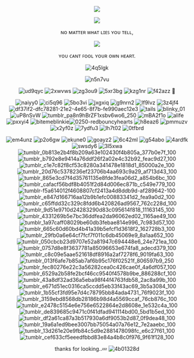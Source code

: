<p align="center"> <img src="https://github.com/user-attachments/assets/a8898fac-d7d6-4f95-8fe3-ebbaeb53cfcb"/>



<p align="center"> <img src="https://github.com/user-attachments/assets/d6b2a0a1-2f2d-4f11-a56c-0d5f04a340f6"/>

<div align="center">

ɴᴏ ᴍᴀᴛᴛᴇʀ ᴡʜᴀᴛ ʟɪᴇꜱ ʏᴏᴜ ᴛᴇʟʟ,

<p align="center"> <img src="https://github.com/user-attachments/assets/d9a7567e-29fe-4a6e-8beb-bd20ca663280"/>

<div align="center">
 
ʏᴏᴜ ᴄᴀɴᴛ ꜰᴏᴏʟ ʏᴏᴜʀ ᴏᴡɴ ʜᴇᴀʀᴛ.



![4q5lgk](https://github.com/user-attachments/assets/6d00bf1e-4f4c-4b10-a2d3-00d4f31c67be)

![n5n7vu](https://github.com/user-attachments/assets/c1815811-4cb9-4ae9-a042-27875aaa2285)
 

![ud9qyc](https://github.com/user-attachments/assets/de5c467f-bac7-48f1-b43b-4fce43e053aa)
![2xwvws](https://github.com/user-attachments/assets/a6294b87-0627-4b45-8088-cc286543589c)
![zg3ou9](https://github.com/user-attachments/assets/c25a8f7a-5a95-452b-9c05-623b16e5416d)
![5xr3bg](https://github.com/user-attachments/assets/7bb7f4ab-a675-443c-905c-e3813949f746)
![kzg1nr](https://github.com/user-attachments/assets/8941ba92-137a-405d-927b-cb5eef32e3bb)
![f42azz](https://github.com/user-attachments/assets/71bf7185-7545-481b-afe1-dbf58db27458)
🐾

![naiyy0](https://github.com/user-attachments/assets/52f97dd5-334c-46cf-ba6a-a4cd83fea290)
![ci5q96](https://github.com/user-attachments/assets/b092c8f7-e7a3-4b54-834c-7ff955a8dbca)
![5bo3vi](https://github.com/user-attachments/assets/b057f1b8-4fbc-4ac8-9ba7-ee03711433d9)
![jxgxiq](https://github.com/user-attachments/assets/73914348-2092-4391-908d-9da44f5e78f8)
![g9nrn2](https://github.com/user-attachments/assets/f2dfde1e-0e5e-41b7-8ff9-094099c45f6d)
![lf9lvz](https://github.com/user-attachments/assets/1806b348-9aaa-4e74-a1d4-baf44cd3e74e)
![3z4jf4](https://github.com/user-attachments/assets/925b3283-2bfb-4c4b-b554-29d5f7c0520d)![df37if2-dfc78281-21e2-4e65-8f7b-fe990aec12e3](https://github.com/user-attachments/assets/b1b52d99-f385-4d30-bc78-5f677c8d21c8)
![tails](https://github.com/user-attachments/assets/923fd96d-8134-4162-a483-19397d9540a9)
![blinky_01](https://github.com/user-attachments/assets/eb8a0614-30a2-429a-bc7c-6b31d2a3c131)
![uP8nSvW](https://github.com/user-attachments/assets/c89467a7-fa19-4b55-a9d4-075dc5caed7e)
![tumblr_pa8n9hBrZF1xsbv6wo6_250](https://github.com/user-attachments/assets/9d5ac4df-1992-4892-b33a-736567ec7c94)
![mBA2f1o](https://github.com/user-attachments/assets/4522213d-3a26-4c6a-aea2-d3407664d0c0)
![alife](https://github.com/user-attachments/assets/e317b823-396f-494c-8b30-aadbed3b44fb)
![pxxyi4](https://github.com/user-attachments/assets/25319278-5c38-4a23-8583-52f22447c425)
![bitemeblinkie](https://github.com/user-attachments/assets/7681b6a7-d013-4ad4-8f1f-e5217fae9604)![0250-redbouncyhearts](https://github.com/user-attachments/assets/75fa1a5c-e362-494b-b50d-91de87ecd287)
![h8eaz6](https://github.com/user-attachments/assets/307f182b-8911-439d-9c6b-719f1a2296f0)
![pmmuzv](https://github.com/user-attachments/assets/18a4801a-0787-47b0-8f5f-bb17c6886d6d)
![x2yf0z](https://github.com/user-attachments/assets/60d1a0d6-444a-4403-aceb-660626b7a77d)
![7ydfu3](https://github.com/user-attachments/assets/ef469804-997b-4ddc-b018-70923cb87907)
![lh7t02](https://github.com/user-attachments/assets/8ad0a73e-74f3-4acf-9432-6d122b22cbeb)
![0tfbrd](https://github.com/user-attachments/assets/8c7b306a-2e99-48db-a25d-6b0f2aae4002)





![em4unz](https://github.com/user-attachments/assets/994e57c0-7a3f-431e-96d1-ee7cc3d6721c)
![p2o6gw](https://github.com/user-attachments/assets/bea016ad-3a33-4f0d-b455-6e5497ab590a)
![ekune0](https://github.com/user-attachments/assets/48a2b694-76a9-4dfc-bf47-f8e78e4aa3fb)
![goayz2](https://github.com/user-attachments/assets/804c2a31-2c68-4baa-a585-c1da4e7c07bb)
![6c42ml](https://github.com/user-attachments/assets/a08fdbd5-9431-4ba6-81dc-de16023de370)
![g54abo](https://github.com/user-attachments/assets/ec48d21c-80b5-4dba-9b8e-ea91088d4da5)
![4ardfk](https://github.com/user-attachments/assets/b5231416-0752-45ae-8b47-e9d11dd9791a)
![swsdy6](https://github.com/user-attachments/assets/266641a9-ad34-485c-afd1-7b2c825db079)
![3l5xwa](https://github.com/user-attachments/assets/abab5cf7-f8b5-4994-978e-e3ade26696f6)
![tumblr_0b813e2b4f8b209a63e102430f4b805a_377b0e7f_100](https://github.com/user-attachments/assets/c1363d24-b284-4e2b-b79a-5b3db40bf0d9)
![tumblr_b792e8e9414a76ddf26f2a02e4c32b92_feac9d27_100](https://github.com/user-attachments/assets/3fe5ee04-f078-460a-8834-9995f70f3722)
![tumblr_c1e7c82f8cf53c8280a341478e1818d1_85000a2e_100](https://github.com/user-attachments/assets/f51f7898-c29f-4dfc-9b1d-8e3cf943eef9)
![tumblr_20d76c5378236ef23706b4aa693c9a29_af713d43_100](https://github.com/user-attachments/assets/02d57a47-46eb-4981-8070-1fabd7ce2218)
![tumblr_865e3cd7f4d35761135e8fde3fea06d2_a854b6bc_100](https://github.com/user-attachments/assets/6001bac3-4440-46ac-ba12-332f2608e20c)
![tumblr_cafacf56bdf8b4051f2d84d006ec871b_c549e779_100](https://github.com/user-attachments/assets/9fb40729-0c45-4b19-9267-041e8e45a2b3)
![tumblr-f5a614012f4608807cf2413a4d8ddb9d-af289642-100](https://github.com/user-attachments/assets/28ee0504-7c46-4680-a38d-4042c5ea028b)
![tumblr_e847d166716aa12b9b1efc00883341d2_fea9a0d2_100](https://github.com/user-attachments/assets/f908f87d-925f-4c7c-b3ea-12fb92390afa)
![tumblr_c65ffdd32c329c8fdd6b420826ad9567_762c228d_100](https://github.com/user-attachments/assets/e37f42a2-396f-4ef2-897a-11e6d6b4d809)
![tumblr_9d51e9710d24283290d83c095614f818_11163145_100](https://github.com/user-attachments/assets/a737adc4-2a34-4d36-86e8-e26b798eecdf)
![tumblr_4331269b5e7bc36ddfea2da96062ed02_1165ae49_100](https://github.com/user-attachments/assets/8be54b62-d380-4084-920c-4a2a8d67daf6)
![tumblr_1a97caff08029be60db3febae814e996_7c983d57_100](https://github.com/user-attachments/assets/7ea48d0e-49fd-4f8a-b6e5-2a99406de810)
![tumblr_665c60d60bd4b41a39b5efcf1d3618f2_162728b3_100](https://github.com/user-attachments/assets/46291d4f-f340-462d-932d-b62d01fae063)
![tumblr_29fb0a6e64cf7fcf7f011c6db45069e9_8a1aa652_100](https://github.com/user-attachments/assets/82eb5421-fe35-474a-be42-74bd5f5355d7)
![tumblr_050cbcb23d9707e52a81947c694448e6_24e721ea_100](https://github.com/user-attachments/assets/b4371f28-a920-48e2-a13b-23c2db6eadcd)
![tumblr_0757d8e8f3637781a85096653e674fa8_adecd379_100](https://github.com/user-attachments/assets/a7c7d3a6-2d9f-43f8-9c69-ddebe2dbc890)
![tumblr_c8c09e5aae521618df8916a2af7278f6_9019fa63_100](https://github.com/user-attachments/assets/bbfad7a0-c0ab-4272-8a19-fad9165ee3d2)
![tumblr_013f6afe7b85ab7af6b95c176f02521f_806597b9_250](https://github.com/user-attachments/assets/277e9e38-843d-4261-a74e-0f5c604f8338)
![tumblr_fec80276e22c3a56282cea0c426cae0f_4a6df057_100](https://github.com/user-attachments/assets/ad6fcd55-0748-4e71-940b-67c49c7372c3)
![tumblr_6529a2b58fe2bcf46cc9540f4578b9be_886288cf_100](https://github.com/user-attachments/assets/dec779a0-52de-4e1f-9f31-54ac4cadb24a)
![tumblr_43a8df32ad36a5eba98f44f4763fdb58_2ac8a99b_100](https://github.com/user-attachments/assets/26fd6991-df15-4a98-8ff4-8936739ce3d9)
![tumblr_e671d51ec0316ca5ccdd5eb33f43ac69_3b5a3084_100](https://github.com/user-attachments/assets/143eb803-894f-414a-b09b-336bd2915a2e)
![tumblr_1b55cf3fd95e7d4c78795bb84ada4731_76f9023f_100](https://github.com/user-attachments/assets/2ae778cc-b14d-447f-a662-7beb87fa05c9)
![tumblr_3159ebd8568db28186b98d4a5569ccaf_76cb876c_100](https://github.com/user-attachments/assets/fde0deed-b0d7-419e-a84f-e45aacab901a)
![tumblr_e2478c5154e6e756e6522864e2d8608e_1e532c4a_100](https://github.com/user-attachments/assets/2d6b6602-0c0b-4f7d-acce-fa1d2e10a79b)
![tumblr_de839685c9471c0f41dfad941114bd00_5bd1b5ed_100](https://github.com/user-attachments/assets/a3cf26b4-ce98-4e4e-8de0-11586376ed49)
![tumblr_df2a61ca87a3b517930a6df9053b2d87_0f9dea48_100](https://github.com/user-attachments/assets/352577a2-56ec-4433-b13e-5051aa300eab)
![tumblr_19a6a1ed9bee3007bb75054a07a76e12_7e2aaebc_100](https://github.com/user-attachments/assets/4c3ea037-dce1-497c-958b-af9cce4a02de)
![tumblr_13d261e20e9fb84c5d9e2881478098fc_e6c27f61_100](https://github.com/user-attachments/assets/a247b4f3-17da-496a-b98e-e5e13ea40181)
![tumblr_cef633cf5eeedfbbd83e84a4b8c0f976_9f61f128_100](https://github.com/user-attachments/assets/363bb0e0-7053-48a4-aa8a-58a81bd10045)



 thanks for looking..💤
![4b01328d](https://github.com/user-attachments/assets/d2748fd4-6b4b-4b65-96ad-37f57655c6ed)


